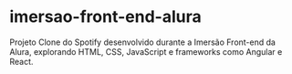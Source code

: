 # imersao-front-end-alura
Projeto Clone do Spotify desenvolvido durante a Imersão Front-end da Alura, explorando HTML, CSS, JavaScript e frameworks como Angular e React. 

